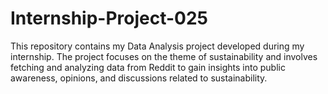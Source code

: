 # Internship-Project-025
This repository contains my Data Analysis project developed during my internship. The project focuses on the theme of sustainability and involves fetching and analyzing data from Reddit to gain insights into public awareness, opinions, and discussions related to sustainability.
